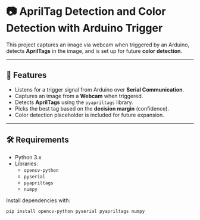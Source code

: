 # 📷 AprilTag Detection and Color Detection with Arduino Trigger

This project captures an image via webcam when triggered by an Arduino, detects **AprilTags** in the image, and is set up for future **color detection**.

---

## 🚀 Features

- Listens for a trigger signal from Arduino over **Serial Communication**.
- Captures an image from a **Webcam** when triggered.
- Detects **AprilTags** using the `pyapriltags` library.
- Picks the best tag based on the **decision margin** (confidence).
- Color detection placeholder is included for future expansion.

---

## 🛠️ Requirements

- Python 3.x
- Libraries:
  - `opencv-python`
  - `pyserial`
  - `pyapriltags`
  - `numpy`

Install dependencies with:

```bash
pip install opencv-python pyserial pyapriltags numpy
